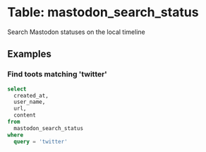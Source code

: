 # Table: mastodon_search_status

Search Mastodon statuses on the local timeline

## Examples

### Find toots matching 'twitter'

```sql
select
  created_at,
  user_name,
  url,
  content
from
  mastodon_search_status
where
  query = 'twitter'
```
